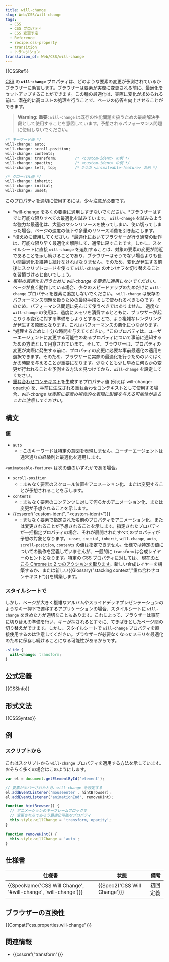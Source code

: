 ```yaml
---
title: will-change
slug: Web/CSS/will-change
tags:
  - CSS
  - CSS プロパティ
  - CSS 変更予定
  - Reference
  - recipe:css-property
  - transition
  - トランジション
translation_of: Web/CSS/will-change
---
```

{{CSSRef}}

[CSS](/ja/docs/Web/CSS) の **`will-change`** プロパティは、どのような要素の変更が予測されているかブラウザーに助言します。ブラウザーは要素が実際に変更される前に、最適化をセットアップすることができます。この種の最適化は、実際に変化が求められる前に、潜在的に高コストの処理を行うことで、ページの応答を向上させることができます。

> **Warning:** **重要:** `will-change` は既存の性能問題を扱うための最終解決手段として使用することを意図しています。予想されるパフォーマンス問題に使用しないでください。

```css
/* キーワード値 */
will-change: auto;
will-change: scroll-position;
will-change: contents;
will-change: transform;        /* <custom-ident> の例 */
will-change: opacity;          /* <custom-ident> の例 */
will-change: left, top;        /* 2つの <animateable-feature> の例 */

/* グローバル値 */
will-change: inherit;
will-change: initial;
will-change: unset;
```

このプロパティを適切に使用するには、少々注意が必要です。

- *will-change を多くの要素に適用しすぎないでください。*ブラウザーはすでに可能な限りすべての最適化を試みています。 `will-change` を試みるような強力な最適化は、大量のマシンリソースを使ってしまい、使い切ってしまった場合、ページの速度の低下や多量のリソース消費を引き起こします。
- *控えめに使用してください。*最適化においてブラウザーが行う通常の動作は、可能な限り早く最適化を解除して、通常に戻すことです。しかし、スタイルシートに直接 `will-change` を追加することは、対象の要素の変更が間近であることを示し続けることであり、ブラウザーはそうでない場合よりも長い間最適化を維持し続けなければなりません。そのため、変化が発生する前後にスクリプトコードを使って `will-change` のオン/オフを切り替えることを習慣づけると良いでしょう。
- _事前の最適化を行うために will-change を要素に適用しないでください。_ ページが良く動作している場合、少々のスピードアップのためだけに `will-change` プロパティを要素に追加しないでください。 `will-change` は既存のパフォーマンス問題を扱うための最終手段として使われるべきものです。そのため、パフォーマンス問題に先んじて使うべきではありません。 過度な `will-change` の使用は、過度にメモリを消費するとともに、ブラウザーが起こりうる変化に対する準備をしようとすることで、より複雑なレンダリングが発生する原因となります。これはパフォーマンスの悪化につながります。
- *処理するために十分な時間を与えてください。*このプロパティは、ユーザーエージェントに変更する可能性のあるプロパティについて事前に通知するための方法として用意されています。そして、ブラウザーは、プロパティの変更が実際に発生する前に、プロパティの変更に必要な事前最適化の適用を選択できます。そのため、ブラウザーに実際の最適化を行うためのいくばくかの時間を与えることが重要になります。少なくとも少し早めに何らかの変更が行われることを予測する方法を見つけてから、`will-change` を設定してください。
- [重ね合わせコンテキスト](/ja/docs/Web/CSS/CSS_Positioning/Understanding_z_index/The_stacking_context)を生成するプロパティ値 (例えば will-change: opacity) を、手前に生成される重ね合わせコンテキストとして使用する場合、_will-change は実際に要素の視覚的な表現に影響を与える可能性があることに注意してください_。

## 構文

### 値

- `auto`
  - : このキーワードは特定の意図を表現しません。ユーザーエージェントは通常通りの経験則と最適化を適用します。

`<animateable-feature>` は次の値のいずれかである場合。

- `scroll-position`
  - : まもなく要素のスクロール位置をアニメーション化、または変更することが予想されることを示します。
- `contents`
  - : まもなく要素のコンテンツに対して何らかのアニメーション化、または変更が予想されることを示します。
- {{cssxref("custom-ident", "&lt;custom-ident&gt;")}}
  - : まもなく要素で指定された名前のプロパティをアニメーション化、または変更されることが予想されることを示します。指定されたプロパティが一括指定プロパティの場合、それが展開されたすべてのプロパティが予想の対象となります。 `unset`, `initial`, `inherit`, `will-change`, `auto`, `scroll-position`, `contents` の値は指定できません。仕様では特定の値についての動作を定義していませんが、一般的に `transform` は合成レイヤーのヒントとなります。特定の CSS プロパティに対しては、 [現在のところ Chrome は 2 つのアクションを取ります](https://github.com/operasoftware/devopera/pull/330)。新しい合成レイヤーを構築するか、または新しい{{Glossary("stacking context","重ね合わせコンテキスト")}}を構築します。

### スタイルシートで

しかし、ページが大きく複雑なアルバムやスライドデッキプレゼンテーションのようなキー押下で遷移するアプリケーションの場合、スタイルシートに `will-change` を含めた方が適切なこともあります。これによって、ブラウザーは事前に切り替えの準備を行い、キーが押されるとすぐに、てきぱきとしたページ間の切り替えができます。しかし、スタイルシートで `will-change` プロパティを直接使用するのは注意してください。ブラウザーが必要なくなったメモリを最適化のために保存し続けることになる可能性があるからです。

```css
.slide {
  will-change: transform;
}
```

## 公式定義

{{CSSInfo}}

## 形式文法

{{CSSSyntax}}

## 例

### スクリプトから

これはスクリプトから `will-change` プロパティを適用する方法を示しています。おそらく多くの場合はこのようにします。

```js
var el = document.getElementById('element');

// 要素がホバーされたとき、will-change を設定する
el.addEventListener('mouseenter', hintBrowser);
el.addEventListener('animationEnd', removeHint);

function hintBrowser() {
  // アニメーションのキーフレームブロックで
  // 変更されるであろう最適化可能なプロパティ
  this.style.willChange = 'transform, opacity';
}

function removeHint() {
  this.style.willChange = 'auto';
}
```

## 仕様書

| 仕様書                                                                               | 状態                                 | 備考     |
| ------------------------------------------------------------------------------------ | ------------------------------------ | -------- |
| {{SpecName('CSS Will Change', '#will-change', 'will-change')}} | {{Spec2('CSS Will Change')}} | 初回定義 |

## ブラウザーの互換性

{{Compat("css.properties.will-change")}}

## 関連情報

- {{cssxref("transform")}}
